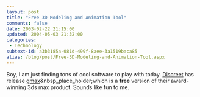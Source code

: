 ```yaml
---
layout: post
title: "Free 3D Modeling and Animation Tool"
comments: false
date: 2003-02-22 21:15:00
updated: 2004-05-03 21:32:00
categories:
 - Technology
subtext-id: a3b3185a-081d-499f-8aee-3a1519baca85
alias: /blog/post/Free-3D-Modeling-and-Animation-Tool.aspx
---
```



Boy, I am just finding tons of cool software to play with today. [Discreet](http://www.discreet.com) has release [gmax](http://www.discreet.com/products/gmax/)&nbsp_place_holder;which is a **free** version of their award-winning 3ds max product. Sounds like fun to me.
